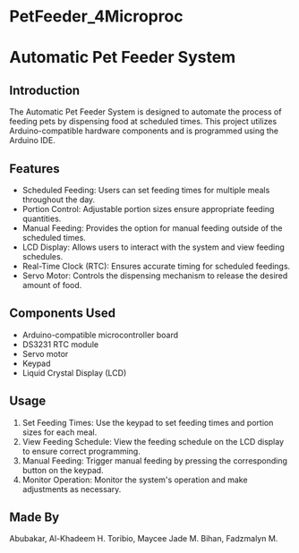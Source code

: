 # PetFeeder_4Microproc
# Automatic Pet Feeder System

## Introduction
The Automatic Pet Feeder System is designed to automate the process of feeding pets by dispensing food at scheduled times. This project utilizes Arduino-compatible hardware components and is programmed using the Arduino IDE.

## Features
- Scheduled Feeding: Users can set feeding times for multiple meals throughout the day.
- Portion Control: Adjustable portion sizes ensure appropriate feeding quantities.
- Manual Feeding: Provides the option for manual feeding outside of the scheduled times.
- LCD Display: Allows users to interact with the system and view feeding schedules.
- Real-Time Clock (RTC): Ensures accurate timing for scheduled feedings.
- Servo Motor: Controls the dispensing mechanism to release the desired amount of food.

## Components Used
- Arduino-compatible microcontroller board
- DS3231 RTC module
- Servo motor
- Keypad
- Liquid Crystal Display (LCD)


## Usage
1. Set Feeding Times: Use the keypad to set feeding times and portion sizes for each meal.
2. View Feeding Schedule: View the feeding schedule on the LCD display to ensure correct programming.
3. Manual Feeding: Trigger manual feeding by pressing the corresponding button on the keypad.
4. Monitor Operation: Monitor the system's operation and make adjustments as necessary.

## Made By
Abubakar, Al-Khadeem H.
Toribio, Maycee Jade M.
Bihan, Fadzmalyn M.
